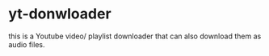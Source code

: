 # yt-donwloader
this is a Youtube video/ playlist downloader that can also download them as audio files.
